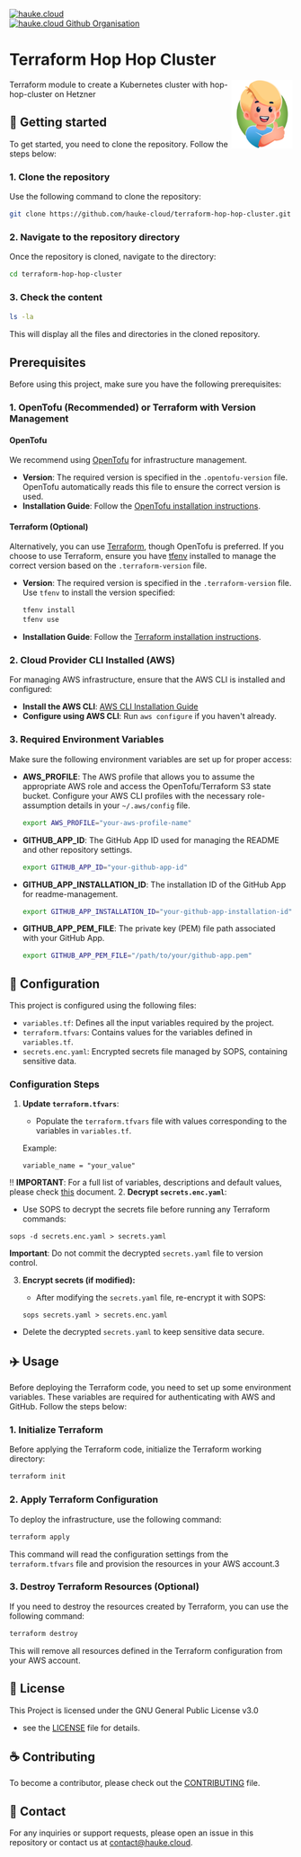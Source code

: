 

<a href="https://hauke.cloud" target="_blank"><img src="https://img.shields.io/badge/home-hauke.cloud-brightgreen" alt="hauke.cloud" style="display: block;" /></a>
<a href="https://github.com/hauke-cloud" target="_blank"><img src="https://img.shields.io/badge/github-hauke.cloud-blue" alt="hauke.cloud Github Organisation" style="display: block;" /></a>


# Terraform Hop Hop Cluster


<img src="https://raw.githubusercontent.com/hauke-cloud/.github/main/resources/img/organisation-logo-small.png" alt="hauke.cloud logo" width="109" height="123" align="right">


Terraform module to create a Kubernetes cluster with hop-hop-cluster on Hetzner




## 🚀 Getting started
To get started, you need to clone the repository. Follow the steps below:

### 1. Clone the repository

Use the following command to clone the repository:

```bash
git clone https://github.com/hauke-cloud/terraform-hop-hop-cluster.git
```

### 2. Navigate to the repository directory

Once the repository is cloned, navigate to the directory:

```bash
cd terraform-hop-hop-cluster
```

### 3. Check the content

```bash
ls -la
```

This will display all the files and directories in the cloned repository.

## Prerequisites

Before using this project, make sure you have the following prerequisites:

### 1. OpenTofu (Recommended) or Terraform with Version Management

#### OpenTofu
We recommend using [OpenTofu](https://opentofu.org) for infrastructure management.

- **Version**: The required version is specified in the `.opentofu-version` file. OpenTofu automatically reads this file to ensure the correct version is used.
- **Installation Guide**: Follow the [OpenTofu installation instructions](https://opentofu.org/docs/getting-started/install.html).

#### Terraform (Optional)
Alternatively, you can use [Terraform](https://www.terraform.io/), though OpenTofu is preferred. If you choose to use Terraform, ensure you have [tfenv](https://github.com/tfutils/tfenv) installed to manage the correct version based on the `.terraform-version` file.

- **Version**: The required version is specified in the `.terraform-version` file. Use `tfenv` to install the version specified:
    ```bash
    tfenv install
    tfenv use
    ```
- **Installation Guide**: Follow the [Terraform installation instructions](https://learn.hashicorp.com/tutorials/terraform/install-cli).

### 2. Cloud Provider CLI Installed (AWS)

For managing AWS infrastructure, ensure that the AWS CLI is installed and configured:

- **Install the AWS CLI**: [AWS CLI Installation Guide](https://aws.amazon.com/cli/)
- **Configure using AWS CLI**: Run `aws configure` if you haven't already.

### 3. Required Environment Variables

Make sure the following environment variables are set up for proper access:

- **AWS_PROFILE**: The AWS profile that allows you to assume the appropriate AWS role and access the OpenTofu/Terraform S3 state bucket. Configure your AWS CLI profiles with the necessary role-assumption details in your `~/.aws/config` file.

    ```bash
    export AWS_PROFILE="your-aws-profile-name"
    ```

- **GITHUB_APP_ID**: The GitHub App ID used for managing the README and other repository settings.

    ```bash
    export GITHUB_APP_ID="your-github-app-id"
    ```

- **GITHUB_APP_INSTALLATION_ID**: The installation ID of the GitHub App for readme-management.

    ```bash
    export GITHUB_APP_INSTALLATION_ID="your-github-app-installation-id"
    ```

- **GITHUB_APP_PEM_FILE**: The private key (PEM) file path associated with your GitHub App.

    ```bash
    export GITHUB_APP_PEM_FILE="/path/to/your/github-app.pem"
    ```



## :wrench: Configuration
This project is configured using the following files:

- `variables.tf`: Defines all the input variables required by the project.
- `terraform.tfvars`: Contains values for the variables defined in `variables.tf`.
- `secrets.enc.yaml`: Encrypted secrets file managed by SOPS, containing sensitive data.

### Configuration Steps

1. **Update `terraform.tfvars`**:
   - Populate the `terraform.tfvars` file with values corresponding to the variables in `variables.tf`.

   Example:
   ```hcl
   variable_name = "your_value"
   ```

  :bangbang: **IMPORTANT**: For a full list of variables, descriptions and default values, please check [this](resources/generated/terraform_settings.md) document.
2. **Decrypt `secrets.enc.yaml`**:

   - Use SOPS to decrypt the secrets file before running any Terraform commands:

   ```shell
   sops -d secrets.enc.yaml > secrets.yaml
   ```

   **Important**: Do not commit the decrypted `secrets.yaml` file to version control.

3. **Encrypt secrets (if modified):**
   - After modifying the `secrets.yaml` file, re-encrypt it with SOPS:

   ```shell
   sops secrets.yaml > secrets.enc.yaml
   ```

  - Delete the decrypted `secrets.yaml` to keep sensitive data secure.



## :airplane: Usage
Before deploying the Terraform code, you need to set up some environment
variables. These variables are required for authenticating with AWS
and GitHub. Follow the steps below:

### 1. Initialize Terraform

Before applying the Terraform code, initialize the Terraform working directory:

```bash
terraform init
```

### 2. Apply Terraform Configuration

To deploy the infrastructure, use the following command:

```bash
terraform apply
```

This command will read the configuration settings from the `terraform.tfvars`
file and provision the resources in your AWS account.3

### 3. Destroy Terraform Resources (Optional)

If you need to destroy the resources created by Terraform, you can use the following command:

```bash
terraform destroy
```

This will remove all resources defined in the Terraform configuration from your AWS account.



## 📄 License

This Project is licensed under the GNU General Public License v3.0

- see the [LICENSE](LICENSE) file for details.


## :coffee: Contributing

To become a contributor, please check out the [CONTRIBUTING](CONTRIBUTING.md) file.


## :email: Contact

For any inquiries or support requests, please open an issue in this
repository or contact us at [contact@hauke.cloud](mailto:contact@hauke.cloud).

